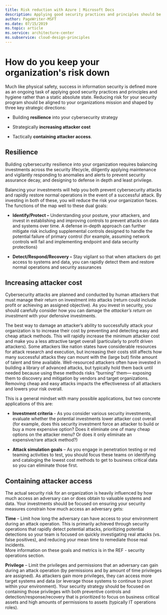 ```yaml
---
title: Risk reduction with Azure | Microsoft Docs
description: Applying good security practices and principles should be an ongoing task rather than a static absolute state.
author: PageWriter-MSFT
ms.date: 07/15/2019
ms.topic: article
ms.service: architecture-center
ms.subservice: cloud-design-principles
---
```


# How do you keep your organization's risk down

Much like physical safety, success in information security is defined more as an
ongoing task of applying good security practices and principles and hygiene
rather than a static absolute state. Reducing risk for your security program
should be aligned to your organizations mission and shaped by three key
strategic directions:

-   Building **resilience** into your cybersecurity strategy

-   Strategically **increasing attacker cost**

-   Tactically **containing attacker access**.

## Resilience

Building cybersecurity resilience into your organization requires balancing
investments across the security lifecycle, diligently applying maintenance
and vigilantly responding to anomalies and alerts to prevent security
assurance decay, and designing to defense in depth and least privilege.

Balancing your investments will help you both prevent cybersecurity attacks
and rapidly restore normal operations in the event of a successful attack.
By investing in both of these, you will reduce the risk your organization
faces. The functions of the map well to these dual goals:

-   **Identify/Protect –** Understanding your posture, your attackers, and
    invest in establishing and improving controls to prevent attacks on data and
    systems over time. A defense in-depth approach can further mitigate risk
    including supplemental controls designed to handle the potential failure of
    primary control (for example, assuming network controls will fail and implementing
    endpoint and data security protections)

-   **Detect/Respond/Recovery –** Stay vigilant so that when attackers do get
    access to systems and data, you can rapidly detect them and restore normal
    operations and security assurances

## Increasing attacker cost

Cybersecurity attacks are planned and conducted by human attackers that must
manage their return on investment into attacks (return could include profit
or achieving an assigned objective). As you invest in security, you should
carefully consider how you can damage the *attacker’s return on investment*
with your defensive investments.

The best way to damage an attacker’s ability to successfully attack your
organization is to increase their cost by preventing and detecting easy and
cheap attack methods. This will rapidly increase the minimum attacker cost
and make you a less attractive target overall (particularly to profit driven
attackers). Some attackers like nation states have considerable resources
for attack research and execution, but increasing their costs still affects
how many successful attacks they can mount with the (large but) finite
amount of talent and time available. Well-resourced attackers often have
invested in building a library of advanced attacks, but typically hold them
back until needed because using these methods risks “burning” them— exposing
them to discovery and mitigation by vendors and target organizations.
Removing cheap and easy attacks impacts the effectiveness of all attackers
and lowers your risk overall.

This is a general mindset with many possible applications, but two concrete
applications of this are:

-   **Investment criteria** - As you consider various security investments,
    evaluate whether the potential investments lower attacker cost overall (for example,
    does this security investment force an attacker to build or buy a more
    expensive option? Does it eliminate one of many cheap options on the
    attacker menu? Or does it only eliminate an expensive/rare attack method?)

-   **Attack simulation goals** – As you engage in penetration testing or red
    teaming activities to test, you should focus these teams on identifying and
    cataloging the lowest cost methods to get to business critical data so you
    can eliminate those first.

## Containing attacker access

The actual security risk for an organization is heavily influenced by how
much access an adversary can or does obtain to valuable systems and data.
Your investments should be focused on ensuring your security measures
constrain how much access an adversary gets:

**Time** – Limit how long the adversary can have access to your environment
during an attack operation. This is primarily achieved through security
operations that rapidly detect potential attacks, prioritizing potential
detections so your team is focused on quickly investigating real attacks
(vs. false positives), and reducing your mean time to remediate those real
incidents.  
More information on these goals and metrics is in the REF - security
operations section.

**Privilege** – Limit the privileges and permissions that an adversary can
gain during an attack operation (by permissions and by amount of time
privileges are assigned). As attackers gain more privileges, they can access
more target systems and data (or leverage those systems to continue to pivot
within your environment). Your security strategy should be focused on
containing those privileges with both preventive controls and
detection/response/recovery that is prioritized to focus on business
critical assets and high amounts of permissions to assets (typically IT
operations roles).